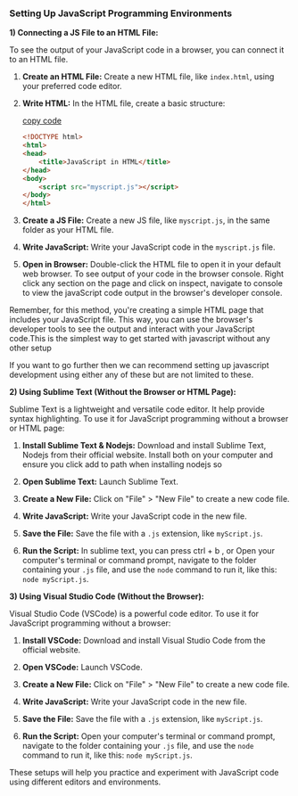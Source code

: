 
### Setting Up JavaScript Programming Environments


**1) Connecting a JS File to an HTML File:**

To see the output of your JavaScript code in a browser, you can connect it to an HTML file.

1. **Create an HTML File:** Create a new HTML file, like `index.html`, using your preferred code editor.

2. **Write HTML:** In the HTML file, create a basic structure:

   [copy code](www.code1.com)
   ```html
   <!DOCTYPE html>
   <html>
   <head>
       <title>JavaScript in HTML</title>
   </head>
   <body>
       <script src="myscript.js"></script>
   </body>
   </html>
   ```


3. **Create a JS File:** Create a new JS file, like `myscript.js`, in the same folder as your HTML file.

4. **Write JavaScript:** Write your JavaScript code in the `myscript.js` file.

5. **Open in Browser:** Double-click the HTML file to open it in your default web browser. To see output of your code in the browser console. Right click any section on the page and click on inspect, navigate to console to view the javaScript code output in the browser's developer console.

Remember, for this method, you're creating a simple HTML page that includes your JavaScript file. This way, you can use the browser's developer tools to see the output and interact with your JavaScript code.This is the simplest way to get started with javascript without any other setup

If you want to go further then we can recommend setting up javascript development using either any of these but are not limited to these.

**2) Using Sublime Text (Without the Browser or HTML Page):**

Sublime Text is a lightweight and versatile code editor. It help provide syntax highlighting. To use it for JavaScript programming without a browser or HTML page:

1. **Install Sublime Text & Nodejs:** Download and install Sublime Text, Nodejs from their official website. Install both on your computer and ensure you click add to path when installing nodejs so 

2. **Open Sublime Text:** Launch Sublime Text.

3. **Create a New File:** Click on "File" > "New File" to create a new code file.

4. **Write JavaScript:** Write your JavaScript code in the new file.

5. **Save the File:** Save the file with a `.js` extension, like `myScript.js`.

6. **Run the Script:** In sublime text, you can press ctrl + b , or Open your computer's terminal or command prompt, navigate to the folder containing your `.js` file, and use the `node` command to run it, like this: `node myScript.js`.

**3) Using Visual Studio Code (Without the Browser):**

Visual Studio Code (VSCode) is a powerful code editor. To use it for JavaScript programming without a browser:

1. **Install VSCode:** Download and install Visual Studio Code from the official website.

2. **Open VSCode:** Launch VSCode.

3. **Create a New File:** Click on "File" > "New File" to create a new code file.

4. **Write JavaScript:** Write your JavaScript code in the new file.

5. **Save the File:** Save the file with a `.js` extension, like `myScript.js`.

6. **Run the Script:** Open your computer's terminal or command prompt, navigate to the folder containing your `.js` file, and use the `node` command to run it, like this: `node myScript.js`.

These setups will help you practice and experiment with JavaScript code using different editors and environments.